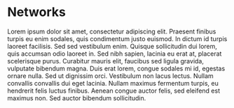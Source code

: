 # Networks

Lorem ipsum dolor sit amet, consectetur adipiscing elit. Praesent finibus turpis eu enim sodales, quis condimentum justo euismod. In dictum id turpis laoreet facilisis. Sed sed vestibulum enim. Quisque sollicitudin dui lorem, quis accumsan odio laoreet in. Sed nibh sapien, lacinia eu erat at, placerat scelerisque purus. Curabitur mauris elit, faucibus sed ligula gravida, vulputate bibendum magna. Duis erat lorem, congue sodales mi id, egestas ornare nulla. Sed ut dignissim orci. Vestibulum non lacus lectus. Nullam convallis convallis dui eget lacinia. Nullam maximus fermentum turpis, eu hendrerit felis luctus finibus. Aenean congue auctor felis, sed eleifend est maximus non. Sed auctor bibendum sollicitudin.
